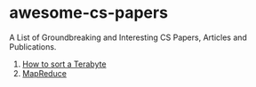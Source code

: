 # awesome-cs-papers
A List of Groundbreaking and Interesting CS Papers, Articles and Publications.

1. [How to sort a Terabyte](http://alme1.almaden.ibm.com/cs/spsort.pdf)
2. [MapReduce](http://alme1.almaden.ibm.com/cs/spsort.pdf)
